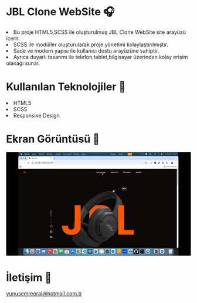 # JBL Clone WebSite 🎧

<li>Bu proje HTML5,SCSS ile oluşturulmuş JBL Clone WebSite site arayüzü içerir.</li>
<li>SCSS ile modüller oluşturularak proje yönetimi kolaylaştırılmıştır. </li>
<li>Sade ve modern yapısı ile kullanıcı dostu arayüzüne sahiptir. </li>
<li>Ayrıca duyarlı tasarımı ile telefon,tablet,bilgisayar üzerinden kolay erişim olanağı sunar.</li>

# Kullanılan Teknolojiler 🎨

<li>HTML5</li>
<li>SCSS</li>
<li>Responsive Design</li>

# Ekran Görüntüsü 🎥
<img src="jbl-clone.gif" width="auto">      

# İletişim 📩
yunusemreoral@hotmail.com.tr

